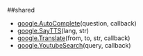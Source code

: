 
##shared

- [google.AutoComplete](nil)(question, callback)
- [google.SayTTS](nil)(lang, str)
- [google.Translate](nil)(from, to, str, callback)
- [google.YoutubeSearch](nil)(query, callback)